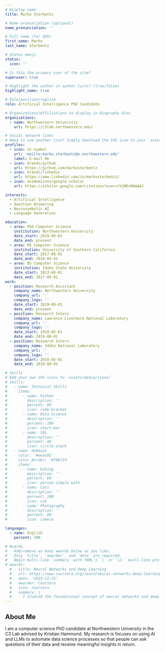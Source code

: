```yaml
---
# Display name
title: Marko Sterbentz

# Name pronunciation (optional)
name_pronunciation: ''

# Full name (for SEO)
first_name: Marko
last_name: Sterbentz

# Status emoji
status:
  icon: ''

# Is this the primary user of the site?
superuser: true

# Highlight the author in author lists? (true/false)
highlight_name: true

# Role/position/tagline
role: Artificial Intelligence PhD Candidate

# Organizations/Affiliations to display in Biography blox
organizations:
  - name: Northwestern University
    url: https://c3lab.northwestern.edu/

# Social network links
# Need to use another icon? Simply download the SVG icon to your `assets/media/icons/` folder.
profiles:
  - icon: at-symbol
    url: 'mailto:marko.sterbentz@u.northwestern.edu'
    label: E-mail Me
  - icon: brands/github
    url: https://github.com/markosterbentz
  - icon: brands/linkedin
    url: https://www.linkedin.com/in/markosterbentz/
  - icon: academicons/google-scholar
    url: https://scholar.google.com/citations?user=tVjMKxMAAAAJ

interests:
  - Artificial Intelligence
  - Question Answering
  - Neurosymbolic AI
  - Language Generation

education:
  - area: PhD Computer Science
    institution: Northwestern University
    date_start: 2019-09-01
    date_end: present
  - area: MS Computer Science
    institution: University of Southern California
    date_start: 2017-08-01
    date_end: 2019-05-01
  - area: BS Computer Science
    institution: Idaho State University
    date_start: 2013-08-01
    date_end: 2017-05-01
work:
  - position: Research Assistant
    company_name: Northwestern University
    company_url: ''
    company_logo: ''
    date_start: 2019-09-01
    date_end: present
  - position: Research Intern
    company_name: Lawrence Livermore National Laboratory
    company_url: ''
    company_logo: ''
    date_start: 2019-05-01
    date_end: 2019-08-01
  - position: Research Intern
    company_name: Idaho National Laboratory
    company_url: ''
    company_logo: ''
    date_start: 2018-05-01
    date_end: 2018-08-01

# Skills
# Add your own SVG icons to `assets/media/icons/`
# skills:
#   - name: Technical Skills
#     items:
#       - name: Python
#         description: ''
#         percent: 80
#         icon: code-bracket
#       - name: Data Science
#         description: ''
#         percent: 100
#         icon: chart-bar
#       - name: SQL
#         description: ''
#         percent: 40
#         icon: circle-stack
#   - name: Hobbies
#     color: '#eeac02'
#     color_border: '#f0bf23'
#     items:
#       - name: Hiking
#         description: ''
#         percent: 60
#         icon: person-simple-walk
#       - name: Cats
#         description: ''
#         percent: 100
#         icon: cat
#       - name: Photography
#         description: ''
#         percent: 80
#         icon: camera

languages:
  - name: English
    percent: 100

# Awards.
#   Add/remove as many awards below as you like.
#   Only `title`, `awarder`, and `date` are required.
#   Begin multi-line `summary` with YAML's `|` or `|2-` multi-line prefix and indent 2 spaces below.
# awards:
  # - title: Neural Networks and Deep Learning
  #   url: https://www.coursera.org/learn/neural-networks-deep-learning
  #   date: '2023-11-25'
  #   awarder: Coursera
  #   icon: coursera
  #   summary: |
  #     I studied the foundational concept of neural networks and deep learning. By the end, I was familiar with the significant technological trends driving the rise of deep learning; build, train, and apply fully connected deep neural networks; implement efficient (vectorized) neural networks; identify key parameters in a neural network’s architecture; and apply deep learning to your own applications.
---
```


## About Me

I am a computer science PhD candidate at Northwestern University in the C3 Lab advised by Kristian Hammond. My research is focuses on using AI and LLMs to automate data science processes so that people can ask questions of their data and receive meaningful insights in return.
